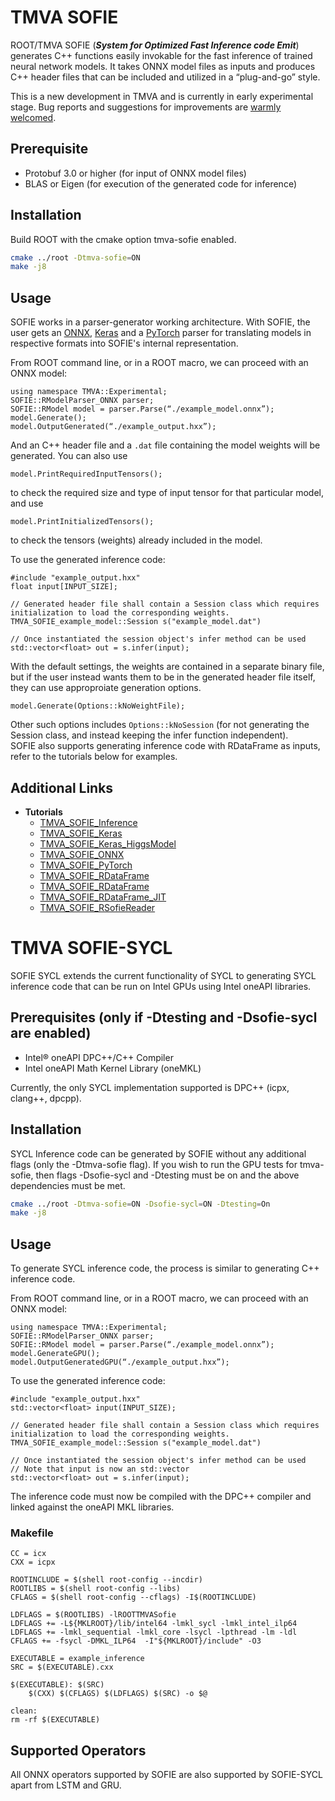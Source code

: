 
# TMVA SOFIE

ROOT/TMVA SOFIE (___System for Optimized Fast Inference code Emit___) generates C++ functions easily invokable for the fast inference of trained neural network models. It takes ONNX model files as inputs and produces C++ header files that can be included and utilized in a “plug-and-go” style.

This is a new development in TMVA and is currently in early experimental stage. Bug reports and suggestions for improvements are [warmly welcomed](mailto:Lorenzo.Moneta@cern.ch).


## Prerequisite
- Protobuf 3.0 or higher (for input of ONNX model files)
- BLAS or Eigen (for execution of the generated code for inference)

## Installation

Build ROOT with the cmake option tmva-sofie enabled.

```bash
cmake ../root -Dtmva-sofie=ON
make -j8
```
    
## Usage
SOFIE works in a parser-generator working architecture. With SOFIE, the user gets an [ONNX](https://github.com/root-project/root/tree/master/tmva/sofie_parsers), [Keras](https://github.com/root-project/root/blob/master/tmva/pymva/src/RModelParser_Keras.cxx) and a [PyTorch](https://github.com/root-project/root/blob/master/tmva/pymva/src/RModelParser_PyTorch.cxx) parser for translating models in respective formats into SOFIE's internal representation.

From ROOT command line, or in a ROOT macro, we can proceed with an ONNX model:

	using namespace TMVA::Experimental;
	SOFIE::RModelParser_ONNX parser;
	SOFIE::RModel model = parser.Parse(“./example_model.onnx”);
	model.Generate();
	model.OutputGenerated(“./example_output.hxx”);

And an C++ header file and a `.dat` file containing the model weights will be generated. You can also use

	model.PrintRequiredInputTensors();

to check the required size and type of input tensor for that particular model, and use

	model.PrintInitializedTensors();

to check the tensors (weights) already included in the model.

To use the generated inference code:

	#include "example_output.hxx"
	float input[INPUT_SIZE];

    // Generated header file shall contain a Session class which requires initialization to load the corresponding weights.
    TMVA_SOFIE_example_model::Session s("example_model.dat")

    // Once instantiated the session object's infer method can be used
	std::vector<float> out = s.infer(input);

With the default settings, the weights are contained in a separate binary file, but if the user instead wants them to be in the generated header file itself, they can use approproiate generation options. 
    
    model.Generate(Options::kNoWeightFile);

Other such options includes `Options::kNoSession` (for not generating the Session class, and instead keeping the infer function independent).  
SOFIE also supports generating inference code with RDataFrame as inputs, refer to the tutorials below for examples.

  
## Additional Links

- **Tutorials**
	- [TMVA_SOFIE_Inference](https://github.com/root-project/root/blob/master/tutorials/tmva/TMVA_SOFIE_Inference.py)
	- [TMVA_SOFIE_Keras](https://github.com/root-project/root/blob/master/tutorials/tmva/TMVA_SOFIE_Keras.C)
	- [TMVA_SOFIE_Keras_HiggsModel](https://github.com/root-project/root/blob/master/tutorials/tmva/TMVA_SOFIE_Keras_HiggsModel.C)
	- [TMVA_SOFIE_ONNX](https://github.com/root-project/root/blob/master/tutorials/tmva/TMVA_SOFIE_ONNX.C)
	- [TMVA_SOFIE_PyTorch](https://github.com/root-project/root/blob/master/tutorials/tmva/TMVA_SOFIE_PyTorch.C)
	- [TMVA_SOFIE_RDataFrame](https://github.com/root-project/root/blob/master/tutorials/tmva/TMVA_SOFIE_RDataFrame.C)
	- [TMVA_SOFIE_RDataFrame](https://github.com/root-project/root/blob/master/tutorials/tmva/TMVA_SOFIE_RDataFrame.py)
	- [TMVA_SOFIE_RDataFrame_JIT](https://github.com/root-project/root/blob/master/tutorials/tmva/TMVA_SOFIE_RDataFrame_JIT.C)
	- [TMVA_SOFIE_RSofieReader](https://github.com/root-project/root/blob/master/tutorials/tmva/TMVA_SOFIE_RSofieReader.C)

# TMVA SOFIE-SYCL
SOFIE SYCL extends the current functionality of SYCL to generating SYCL inference code that can be run on Intel GPUs using Intel oneAPI libraries.

## Prerequisites (only if -Dtesting and -Dsofie-sycl are enabled)
- Intel® oneAPI DPC++/C++ Compiler 
- Intel oneAPI Math Kernel Library (oneMKL)

Currently, the only SYCL implementation supported is DPC++ (icpx, clang++, dpcpp).

## Installation
SYCL Inference code can be generated by SOFIE without any additional flags (only the -Dtmva-sofie flag). If you wish to run the GPU tests for tmva-sofie, then flags -Dsofie-sycl and -Dtesting must be on and the above dependencies must be met.
```bash
cmake ../root -Dtmva-sofie=ON -Dsofie-sycl=ON -Dtesting=On
make -j8
```

## Usage
To generate SYCL inference code, the process is similar to generating C++ inference code.

From ROOT command line, or in a ROOT macro, we can proceed with an ONNX model:

	using namespace TMVA::Experimental;
	SOFIE::RModelParser_ONNX parser;
	SOFIE::RModel model = parser.Parse(“./example_model.onnx”);
	model.GenerateGPU();
	model.OutputGeneratedGPU(“./example_output.hxx”);

To use the generated inference code: 

	#include "example_output.hxx"
	std::vector<float> input(INPUT_SIZE);

    // Generated header file shall contain a Session class which requires initialization to load the corresponding weights.
    TMVA_SOFIE_example_model::Session s("example_model.dat")

    // Once instantiated the session object's infer method can be used
	// Note that input is now an std::vector
	std::vector<float> out = s.infer(input);

The inference code must now be compiled with the DPC++ compiler and linked against the oneAPI MKL libraries.

### Makefile

	CC = icx
	CXX = icpx

	ROOTINCLUDE = $(shell root-config --incdir)
	ROOTLIBS = $(shell root-config --libs)
	CFLAGS = $(shell root-config --cflags) -I$(ROOTINCLUDE)

	LDFLAGS = $(ROOTLIBS) -lROOTTMVASofie 
	LDFLAGS += -L${MKLROOT}/lib/intel64 -lmkl_sycl -lmkl_intel_ilp64 
	LDFLAGS += -lmkl_sequential -lmkl_core -lsycl -lpthread -lm -ldl
	CFLAGS += -fsycl -DMKL_ILP64  -I"${MKLROOT}/include" -O3

	EXECUTABLE = example_inference
	SRC = $(EXECUTABLE).cxx

	$(EXECUTABLE): $(SRC)
		$(CXX) $(CFLAGS) $(LDFLAGS) $(SRC) -o $@
		
	clean: 
	rm -rf $(EXECUTABLE)

## Supported Operators
All ONNX operators supported by SOFIE are also supported by SOFIE-SYCL apart from LSTM and GRU.


